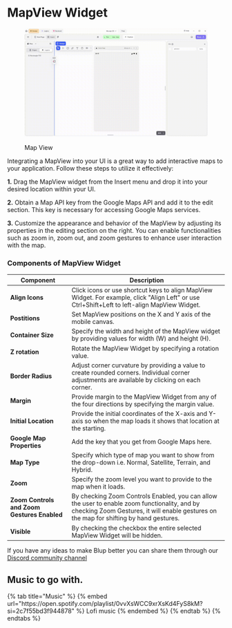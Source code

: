 # MapView Widget

<figure><img src="../../../.gitbook/assets/location.gif" alt="Map View"><figcaption><p>Map View</p></figcaption></figure>

Integrating a MapView into your UI is a great way to add interactive maps to your application. Follow these steps to utilize it effectively:

**1.** Drag the MapView widget from the Insert menu and drop it into your desired location within your UI.

**2.** Obtain a Map API key from the Google Maps API and add it to the edit section. This key is necessary for accessing Google Maps services.

**3.**  Customize the appearance and behavior of the MapView by adjusting its properties in the editing section on the right. You can enable functionalities such as zoom in, zoom out, and zoom gestures to enhance user interaction with the map.


### Components of MapView Widget

<table>
  <thead>
    <tr>
      <th>Component</th>
      <th>Description</th>
    </tr>
  </thead>
  <tbody>
    <tr>
      <td><strong>Align Icons</strong></td>
      <td>Click icons or use shortcut keys to align MapView Widget. For example, click "Align Left" or use Ctrl+Shift+Left to left-align MapView Widget.</td>
    </tr>
    <tr>
      <td><strong>Postitions</strong></td>
      <td>Set MapView positions on the X and Y axis of the mobile canvas.</td>
    </tr> 
    <tr>
      <td><strong>Container Size</strong></td>
      <td>Specify the width and height of the MapView widget by providing values for width (W) and height (H).</td>
    </tr> 
    <tr>
      <td><strong>Z rotation</strong></td>
      <td>Rotate the MapView Widget by specifying a rotation value.</td>
    </tr>
     <tr>
      <td><strong>Border Radius</strong></td>
      <td>Adjust corner curvature by providing a value to create rounded corners. Individual corner adjustments are available by clicking on each corner.</td>
    </tr>
    <tr>
      <td><strong>Margin</strong></td>
      <td>Provide margin to the MapView Widget from any of the four directions by specifying the margin value.</td>
    </tr>
    <tr>
      <td><strong>Initial Location</strong></td>
      <td>Provide the initial coordinates of the X-axis and Y-axis so when the map loads it shows that location at the starting.</td>
    </tr>
    <tr>
      <td><strong>Google Map Properties</strong></td>
      <td>Add the key that you get from Google Maps here.</td>
    </tr>
    <tr>
      <td><strong>Map Type</strong></td>
      <td>Specify which type of map you want to show from the drop-down i.e. Normal, Satellite, Terrain, and Hybrid.</td>
    </tr>
    <tr>
      <td><strong>Zoom</strong></td>
      <td>Specify the zoom level you want to provide to the map when it loads.</td>
    </tr>
    <tr>
      <td><strong>Zoom Controls and Zoom Gestures Enabled</strong></td>
      <td>By checking Zoom Controls Enabled, you can allow the user to enable zoom functionality, and by checking Zoom Gestures, it will enable gestures on the map for shifting by hand gestures.</td>
    </tr>
    <tr>
      <td><strong>Visible</strong></td>
      <td>By checking the checkbox the entire selected MapView Widget will be hidden.</td>
    </tr>
  </tbody>
</table>

If you have any ideas to make Blup better you can share them through our [Discord community channel ](https://discord.com/channels/940632966093234176/965313562425823303)

## Music to go with.
 
<div class="container">
  {% tab title="Music" %}
  {% embed url="https://open.spotify.com/playlist/0vvXsWCC9xrXsKd4FyS8kM?si=2c7f55bd3f944878" %}
  Lofi music
  {% endembed %}
  {% endtab %}
  {% endtabs %}
</div>
